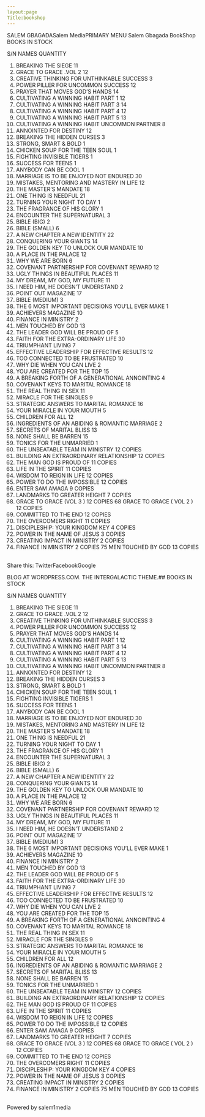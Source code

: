 ```yaml
---
layout:page
Title:bookshop
---
```



SALEM GBAGADASalem MediaPRIMARY MENU
Salem Gbagada BookShop
BOOKS IN STOCK
 

S/N	 NAMES	QUANTITY
1.	BREAKING THE SIEGE	11
2.	GRACE TO GRACE .VOL 2	12
3.	CREATIVE THINKING FOR UNTHINKABLE SUCCESS	3
4.	POWER PILLER FOR UNCOMMON SUCCESS	12
5.	PRAYER THAT MOVES GOD’S HANDS	14
6.	CULTIVATING A WINNING HABIT PART 1	12
7.	CULTIVATING A WINNING HABIT PART 3	14
8.	CULTIVATING A WINNING HABIT PART 4	12
9.	CULTIVATING A WINNING HABIT PART 5	13
10.	CULTIVATING A WINNING HABIT UNCOMMON PARTNER	8
11.	ANNOINTED FOR DESTINY	12
12.	BREAKING THE HIDDEN CURSES	3
13.	STRONG, SMART & BOLD	1
14.	CHICKEN SOUP FOR THE TEEN SOUL	1
15.	FIGHTING INVISIBLE TIGERS	1
16.	SUCCESS FOR TEENS	1
17.	ANYBODY CAN BE COOL	1
18.	MARRIAGE IS TO BE ENJOYED NOT ENDURED	30
19.	MISTAKES, MENTORING AND MASTERY IN LIFE	12
20.	THE MASTER’S MANDATE	18
21.	ONE THING IS NEEDFUL	21
22.	TURNING YOUR NIGHT TO DAY	1
23.	THE FRAGRANCE OF HIS GLORY	1
24.	ENCOUNTER THE SUPERNATURAL	3
25.	BIBLE (BIG)	2
26.	BIBLE (SMALL)	6
27.	A NEW CHAPTER A NEW IDENTITY	22
28.	CONQUERING YOUR GIANTS	14
29.	THE GOLDEN KEY TO UNLOCK OUR MANDATE	10
30.	A PLACE IN THE PALACE	12
31.	WHY WE ARE BORN	6
32.	COVENANT PARTNERSHIP FOR COVENANT REWARD	12
33.	UGLY THINGS IN BEAUTIFUL PLACES	11
34.	MY DREAM, MY GOD, MY FUTURE	11
35.	I NEED HIM, HE DOESN’T UNDERSTAND	2
36.	POINT OUT MAGAZINE	17
37.	BIBLE (MEDIUM)	3
38.	THE 6 MOST IMPORTANT DECISIONS YOU’LL EVER MAKE	1
39.	ACHIEVERS MAGAZINE	10
40.	FINANCE IN MINISTRY	2
41.	MEN TOUCHED BY GOD	13
42.	THE LEADER GOD WILL BE PROUD OF	5
43.	FAITH FOR THE EXTRA-ORDINARY LIFE	30
44.	TRIUMPHANT LIVING	7
45.	EFFECTIVE LEADERSHIP FOR EFFECTIVE RESULTS	12
46.	TOO CONNECTED TO BE FRUSTRATED	10
47.	WHY DIE WHEN YOU CAN LIVE	2
48.	YOU ARE CREATED FOR THE TOP	15
49.	A BREAKING FORTH OF A GENERATIONAL ANNOINTING	4
50.	COVENANT KEYS TO MARITAL ROMANCE	18
51.	THE REAL THING IN SEX	11
52.	MIRACLE FOR THE SINGLES	9
52.	STRATEGIC ANSWERS TO MARITAL ROMANCE	16
53.	YOUR MIRACLE IN YOUR MOUTH	5
54.	CHILDREN FOR ALL	12
55.	INGREDIENTS OF AN ABIDING & ROMANTIC MARRIAGE	2
56.	SECRETS OF MARITAL BLISS	13
57.	NONE SHALL BE BARREN	15
58.	TONICS FOR THE UNMARRIED	1
59.	THE UNBEATABLE TEAM IN MINISTRY	12 COPIES
60.	BUILDING AN EXTRAORDINARY RELATIONSHIP	12 COPIES
61.	THE MAN GOD IS PROUD OF	11 COPIES
62.	LIFE IN THE SPIRIT	11 COPIES
63.	WISDOM TO REIGN IN LIFE	12 COPIES
64.	POWER TO DO THE IMPOSSIBLE	12 COPIES
65.	ENTER SAM AMAGA	9 COPIES
66.	LANDMARKS TO GREATER HEIGHT	7 COPIES
67.	GRACE TO GRACE (VOL 3 )	12 COPIES
68	GRACE TO GRACE ( VOL 2 )	12 COPIES
69.	COMMITTED TO THE END	12 COPIES
70.	THE OVERCOMERS RIGHT	11 COPIES
71.	DISCIPLESHIP: YOUR KINGDOM KEY	4 COPIES
72.	POWER IN THE NAME OF JESUS	3 COPIES
73.	CREATING IMPACT IN MINISTRY	2 COPIES
74.	FINANCE IN MINISTRY	2 COPIES
75	MEN TOUCHED BY GOD	13 COPIES
 

Share this:
TwitterFacebookGoogle

BLOG AT WORDPRESS.COM.
THE INTERGALACTIC THEME.## BOOKS IN STOCK
 

S/N	 NAMES	QUANTITY
1.	BREAKING THE SIEGE	11
2.	GRACE TO GRACE .VOL 2	12
3.	CREATIVE THINKING FOR UNTHINKABLE SUCCESS	3
4.	POWER PILLER FOR UNCOMMON SUCCESS	12
5.	PRAYER THAT MOVES GOD’S HANDS	14
6.	CULTIVATING A WINNING HABIT PART 1	12
7.	CULTIVATING A WINNING HABIT PART 3	14
8.	CULTIVATING A WINNING HABIT PART 4	12
9.	CULTIVATING A WINNING HABIT PART 5	13
10.	CULTIVATING A WINNING HABIT UNCOMMON PARTNER	8
11.	ANNOINTED FOR DESTINY	12
12.	BREAKING THE HIDDEN CURSES	3
13.	STRONG, SMART & BOLD	1
14.	CHICKEN SOUP FOR THE TEEN SOUL	1
15.	FIGHTING INVISIBLE TIGERS	1
16.	SUCCESS FOR TEENS	1
17.	ANYBODY CAN BE COOL	1
18.	MARRIAGE IS TO BE ENJOYED NOT ENDURED	30
19.	MISTAKES, MENTORING AND MASTERY IN LIFE	12
20.	THE MASTER’S MANDATE	18
21.	ONE THING IS NEEDFUL	21
22.	TURNING YOUR NIGHT TO DAY	1
23.	THE FRAGRANCE OF HIS GLORY	1
24.	ENCOUNTER THE SUPERNATURAL	3
25.	BIBLE (BIG)	2
26.	BIBLE (SMALL)	6
27.	A NEW CHAPTER A NEW IDENTITY	22
28.	CONQUERING YOUR GIANTS	14
29.	THE GOLDEN KEY TO UNLOCK OUR MANDATE	10
30.	A PLACE IN THE PALACE	12
31.	WHY WE ARE BORN	6
32.	COVENANT PARTNERSHIP FOR COVENANT REWARD	12
33.	UGLY THINGS IN BEAUTIFUL PLACES	11
34.	MY DREAM, MY GOD, MY FUTURE	11
35.	I NEED HIM, HE DOESN’T UNDERSTAND	2
36.	POINT OUT MAGAZINE	17
37.	BIBLE (MEDIUM)	3
38.	THE 6 MOST IMPORTANT DECISIONS YOU’LL EVER MAKE	1
39.	ACHIEVERS MAGAZINE	10
40.	FINANCE IN MINISTRY	2
41.	MEN TOUCHED BY GOD	13
42.	THE LEADER GOD WILL BE PROUD OF	5
43.	FAITH FOR THE EXTRA-ORDINARY LIFE	30
44.	TRIUMPHANT LIVING	7
45.	EFFECTIVE LEADERSHIP FOR EFFECTIVE RESULTS	12
46.	TOO CONNECTED TO BE FRUSTRATED	10
47.	WHY DIE WHEN YOU CAN LIVE	2
48.	YOU ARE CREATED FOR THE TOP	15
49.	A BREAKING FORTH OF A GENERATIONAL ANNOINTING	4
50.	COVENANT KEYS TO MARITAL ROMANCE	18
51.	THE REAL THING IN SEX	11
52.	MIRACLE FOR THE SINGLES	9
52.	STRATEGIC ANSWERS TO MARITAL ROMANCE	16
53.	YOUR MIRACLE IN YOUR MOUTH	5
54.	CHILDREN FOR ALL	12
55.	INGREDIENTS OF AN ABIDING & ROMANTIC MARRIAGE	2
56.	SECRETS OF MARITAL BLISS	13
57.	NONE SHALL BE BARREN	15
58.	TONICS FOR THE UNMARRIED	1
59.	THE UNBEATABLE TEAM IN MINISTRY	12 COPIES
60.	BUILDING AN EXTRAORDINARY RELATIONSHIP	12 COPIES
61.	THE MAN GOD IS PROUD OF	11 COPIES
62.	LIFE IN THE SPIRIT	11 COPIES
63.	WISDOM TO REIGN IN LIFE	12 COPIES
64.	POWER TO DO THE IMPOSSIBLE	12 COPIES
65.	ENTER SAM AMAGA	9 COPIES
66.	LANDMARKS TO GREATER HEIGHT	7 COPIES
67.	GRACE TO GRACE (VOL 3 )	12 COPIES
68	GRACE TO GRACE ( VOL 2 )	12 COPIES
69.	COMMITTED TO THE END	12 COPIES
70.	THE OVERCOMERS RIGHT	11 COPIES
71.	DISCIPLESHIP: YOUR KINGDOM KEY	4 COPIES
72.	POWER IN THE NAME OF JESUS	3 COPIES
73.	CREATING IMPACT IN MINISTRY	2 COPIES
74.	FINANCE IN MINISTRY	2 COPIES
75	MEN TOUCHED BY GOD	13 COPIES
 

Powered by salem1media


